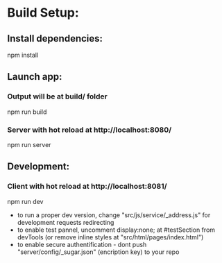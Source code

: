 # Build Setup:
## Install dependencies:
npm install

## Launch app:
### Output will be at build/ folder
npm run build
### Server with hot reload at http://localhost:8080/
npm run server

## Development:
### Client with hot reload at http://localhost:8081/
npm run dev

- to run a proper dev version, change "src/js/service/_address.js" for development requests redirecting
- to enable test pannel, uncomment display:none; at #testSection from devTools (or remove inline styles at "src/html/pages/index.html")
- to enable secure authentification - dont push "server/config/_sugar.json" (encription key) to your repo

```
